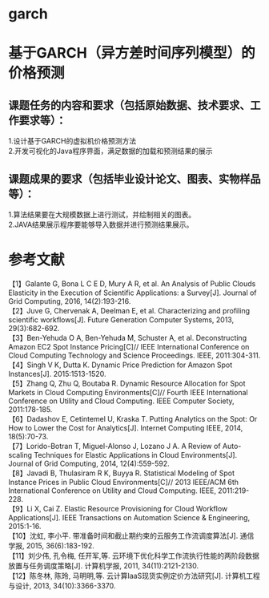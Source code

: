 # garch
# 基于GARCH（异方差时间序列模型）的价格预测

## 课题任务的内容和要求（包括原始数据、技术要求、工作要求等）：
1.设计基于GARCH的虚拟机价格预测方法<br />
2.开发可视化的Java程序界面，满足数据的加载和预测结果的展示

## 课题成果的要求（包括毕业设计论文、图表、实物样品等）：
1.算法结果要在大规模数据上进行测试，并绘制相关的图表。<br />
2.JAVA结果展示程序要能够导入数据并进行预测结果展示。

# 参考文献
【1】Galante G, Bona L C E D, Mury A R, et al. An Analysis of Public Clouds Elasticity in the Execution of Scientific Applications: a Survey[J]. Journal of Grid Computing, 2016, 14(2):193-216.<br />
【2】Juve G, Chervenak A, Deelman E, et al. Characterizing and profiling scientific workflows[J]. Future Generation Computer Systems, 2013, 29(3):682-692.<br />
【3】Ben-Yehuda O A, Ben-Yehuda M, Schuster A, et al. Deconstructing Amazon EC2 Spot Instance Pricing[C]// IEEE International Conference on Cloud Computing Technology and Science Proceedings. IEEE, 2011:304-311.<br />
【4】Singh V K, Dutta K. Dynamic Price Prediction for Amazon Spot Instances[J]. 2015:1513-1520.<br />
【5】Zhang Q, Zhu Q, Boutaba R. Dynamic Resource Allocation for Spot Markets in Cloud Computing Environments[C]// Fourth IEEE International Conference on Utility and Cloud Computing. IEEE Computer Society, 2011:178-185.<br />
【6】Dadashov E, Cetintemel U, Kraska T. Putting Analytics on the Spot: Or How to Lower the Cost for Analytics[J]. Internet Computing IEEE, 2014, 18(5):70-73.<br />
【7】Lorido-Botran T, Miguel-Alonso J, Lozano J A. A Review of Auto-scaling Techniques for Elastic Applications in Cloud Environments[J]. Journal of Grid Computing, 2014, 12(4):559-592.<br />
【8】Javadi B, Thulasiram R K, Buyya R. Statistical Modeling of Spot Instance Prices in Public Cloud Environments[C]// 2013 IEEE/ACM 6th International Conference on Utility and Cloud Computing. IEEE, 2011:219-228.<br />
【9】Li X, Cai Z. Elastic Resource Provisioning for Cloud Workflow Applications[J]. IEEE Transactions on Automation Science & Engineering, 2015:1-16.<br />
【10】沈虹, 李小平. 带准备时间和截止期约束的云服务工作流调度算法[J]. 通信学报, 2015, 36(6):183-192.<br />
【11】刘少伟, 孔令梅, 任开军,等. 云环境下优化科学工作流执行性能的两阶段数据放置与任务调度策略[J]. 计算机学报, 2011, 34(11):2121-2130.<br />
【12】陈冬林, 陈玲, 马明明,等. 云计算IaaS现货实例定价方法研究[J]. 计算机工程与设计, 2013, 34(10):3366-3370.